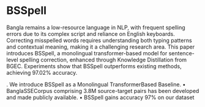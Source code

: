 # BSSpell
Bangla remains a low-resource language in NLP,
with frequent spelling errors due to its complex script and
reliance on English keyboards. Correcting misspelled words
requires understanding both typing patterns and contextual
meaning, making it a challenging research area. This paper
introduces BSSpell, a monolingual transformer-based model for
sentence-level spelling correction, enhanced through Knowledge
Distillation from BGEC. Experiments show that BSSpell outperforms existing methods, achieving 97.02% accuracy.

. We introduce BSSpell as a Monolingual TransformerBased Baseline.
• BanglaSSECorpus comprising 3.8M source-target pairs
has been developed and made publicly available.
• BSSpell gains accuracy 97% on our dataset

